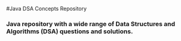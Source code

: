 #Java DSA Concepts Repository
### Java repository with a wide range of Data Structures and Algorithms (DSA) questions and solutions.
